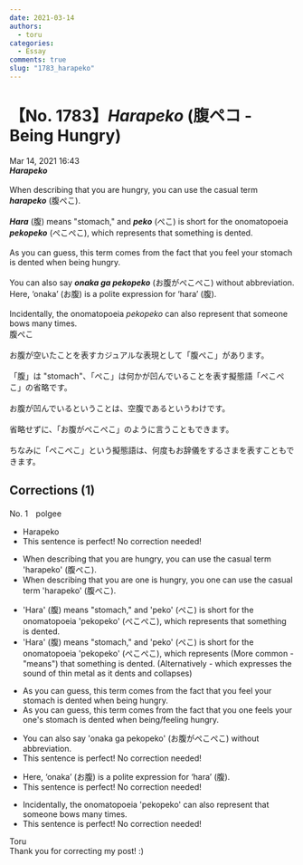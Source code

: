 ```yaml
---
date: 2021-03-14
authors:
  - toru
categories:
  - Essay
comments: true
slug: "1783_harapeko"
---
```


# 【No. 1783】<strong><em>Harapeko</em></strong> (腹ペコ - Being Hungry)
<div class="date">Mar 14, 2021 16:43</div>
<div id="post"><div id="body_show_ori">
<strong><em>Harapeko</em></strong><br/><br/>When describing that you are hungry, you can use the casual term <strong><em>harapeko</em></strong> (腹ぺこ).<br/><br/><strong><em>Hara</em></strong> (腹) means "stomach," and <strong><em>peko</em></strong> (ぺこ) is short for the onomatopoeia <strong><em>pekopeko</em></strong> (ぺこぺこ), which represents that something is dented.<br/><br/>As you can guess, this term comes from the fact that you feel your stomach is dented when being hungry.<br/><br/>You can also say <strong><em>onaka ga pekopeko</em></strong> (お腹がぺこぺこ) without abbreviation. Here, ‘onaka’ (お腹) is a polite expression for ‘hara’ (腹).<br/><br/>Incidentally, the onomatopoeia <em>pekopeko</em> can also represent that someone bows many times.
</div></div>

<!-- more -->

<div id="post_ja"><div id="body_show_mo">
腹ぺこ<br/><br/>お腹が空いたことを表すカジュアルな表現として「腹ぺこ」があります。<br/><br/>「腹」は "stomach"、「ぺこ」は何かが凹んでいることを表す擬態語「ぺこぺこ」の省略です。<br/><br/>お腹が凹んでいるということは、空腹であるというわけです。<br/><br/>省略せずに、「お腹がぺこぺこ」のように言うこともできます。<br/><br/>ちなみに「ぺこぺこ」という擬態語は、何度もお辞儀をするさまを表すこともできます。
</div></div>

## Corrections (1)
<div id="block"><div class="first_name"> No. 1　<span class="just_name">polgee</span></div><div id="block2">
<ul class="correction_field">
<li class="incorrect">Harapeko</li>
<li class="corrected perfect">This sentence is perfect! No correction needed!</li>
</ul>
<ul class="correction_field">
<li class="incorrect">When describing that you are hungry, you can use the casual term 'harapeko' (腹ぺこ).</li>
<li class="corrected correct">
When describing that <span class="sline">you are </span><span class="f_red">one is</span> hungry, <span class="sline">you</span> <span class="f_red">one</span> can use the casual term 'harapeko' (腹ぺこ).
</li>
</ul>
<ul class="correction_field">
<li class="incorrect">'Hara' (腹) means "stomach," and 'peko' (ぺこ) is short for the onomatopoeia 'pekopeko' (ぺこぺこ), which represents that something is dented.</li>
<li class="corrected correct">
'Hara' (腹) means "stomach," and 'peko' (ぺこ) is short for the onomatopoeia 'pekopeko' (ぺこぺこ), which represents (More common - "means") that something is dented. (Alternatively - which expresses the sound of thin metal as it dents and collapses)
</li>
</ul>
<ul class="correction_field">
<li class="incorrect">As you can guess, this term comes from the fact that you feel your stomach is dented when being hungry.</li>
<li class="corrected correct">
As you can guess, this term comes from the fact that <span class="sline">you</span> <span class="f_red">one </span>feel<span class="f_red">s</span> <span class="sline">your </span><span class="f_red">one's</span> stomach is dented when being/feeling hungry.
</li>
</ul>
<ul class="correction_field">
<li class="incorrect">You can also say 'onaka ga pekopeko' (お腹がぺこぺこ) without abbreviation.</li>
<li class="corrected perfect">This sentence is perfect! No correction needed!</li>
</ul>
<ul class="correction_field">
<li class="incorrect">Here, ‘onaka’ (お腹) is a polite expression for ‘hara’ (腹).</li>
<li class="corrected perfect">This sentence is perfect! No correction needed!</li>
</ul>
<ul class="correction_field">
<li class="incorrect">Incidentally, the onomatopoeia 'pekopeko' can also represent that someone bows many times.</li>
<li class="corrected perfect">This sentence is perfect! No correction needed!</li>
</ul>
</div><div class="name"><span class="just_name">Toru</span><br>
Thank you for correcting my post! :)
</div>
</div>
